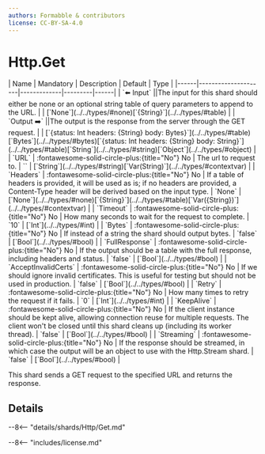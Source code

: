 ```yaml
---
authors: Formabble & contributors
license: CC-BY-SA-4.0
---
```



# Http.Get

<div class="sh-parameters" markdown="1">
| Name | Mandatory | Description | Default | Type |
|------|---------------------|-------------|---------|------|
| `⬅️ Input` ||The input for this shard should either be none or an optional string table of query parameters to append to the URL. | | [`None`](../../types/#none)[`{String}`](../../types/#table) |
| `Output ➡️` ||The output is the response from the server through the GET request. | | [`{status: Int headers: {String} body: Bytes}`](../../types/#table)[`Bytes`](../../types/#bytes)[`{status: Int headers: {String} body: String}`](../../types/#table)[`String`](../../types/#string)[`Object`](../../types/#object) |
| `URL` | :fontawesome-solid-circle-plus:{title="No"} No  | The url to request to. | `` | [`String`](../../types/#string)[`Var(String)`](../../types/#contextvar) |
| `Headers` | :fontawesome-solid-circle-plus:{title="No"} No  | If a table of headers is provided, it will be used as is; if no headers are provided, a Content-Type header will be derived based on the input type. | `None` | [`None`](../../types/#none)[`{String}`](../../types/#table)[`Var({String})`](../../types/#contextvar) |
| `Timeout` | :fontawesome-solid-circle-plus:{title="No"} No  | How many seconds to wait for the request to complete. | `10` | [`Int`](../../types/#int) |
| `Bytes` | :fontawesome-solid-circle-plus:{title="No"} No  | If instead of a string the shard should output bytes. | `false` | [`Bool`](../../types/#bool) |
| `FullResponse` | :fontawesome-solid-circle-plus:{title="No"} No  | If the output should be a table with the full response, including headers and status. | `false` | [`Bool`](../../types/#bool) |
| `AcceptInvalidCerts` | :fontawesome-solid-circle-plus:{title="No"} No  | If we should ignore invalid certificates. This is useful for testing but should not be used in production. | `false` | [`Bool`](../../types/#bool) |
| `Retry` | :fontawesome-solid-circle-plus:{title="No"} No  | How many times to retry the request if it fails. | `0` | [`Int`](../../types/#int) |
| `KeepAlive` | :fontawesome-solid-circle-plus:{title="No"} No  | If the client instance should be kept alive, allowing connection reuse for multiple requests. The client won't be closed until this shard cleans up (including its worker thread). | `false` | [`Bool`](../../types/#bool) |
| `Streaming` | :fontawesome-solid-circle-plus:{title="No"} No  | If the response should be streamed, in which case the output will be an object to use with the Http.Stream shard. | `false` | [`Bool`](../../types/#bool) |

</div>

This shard sends a GET request to the specified URL and returns the response.

## Details

--8<-- "details/shards/Http/Get.md"


--8<-- "includes/license.md"

